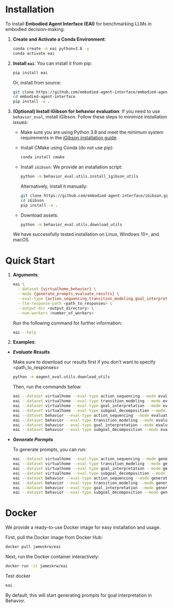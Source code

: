 
# Installation

To install **Embodied Agent Interface (EAI)** for benchmarking LLMs in embodied decision-making:

1. **Create and Activate a Conda Environment**:
   ```bash
   conda create -n eai python=3.8 -y 
   conda activate eai
   ```

2. **Install `eai`**:
   You can install it from pip:
   ```bash
   pip install eai
   ```
   Or, install from source:
   ```bash
   git clone https://github.com/embodied-agent-interface/embodied-agent-interface.git
   cd embodied-agent-interface
   pip install -e .
   ```

3. **(Optional) Install iGibson for behavior evaluation**:
   If you need to use `behavior_eval`, install iGibson. Follow these steps to minimize installation issues:

   - Make sure you are using Python 3.8 and meet the minimum system requirements in the [iGibson installation guide](https://stanfordvl.github.io/iGibson/installation.html).
   
   - Install CMake using Conda (do not use pip):
     ```bash
     conda install cmake
     ```

   - Install `iGibson`:
     We provide an installation script:
     ```bash
     python -m behavior_eval.utils.install_igibson_utils
     ```
     Alternatively, install it manually:
     ```bash
     git clone https://github.com/embodied-agent-interface/iGibson.git --recursive
     cd iGibson
     pip install -e .
     ```

   - Download assets:
     ```bash
     python -m behavior_eval.utils.download_utils
     ```

   We have successfully tested installation on Linux, Windows 10+, and macOS.

# Quick Start

1. **Arguments**:
   ```bash
   eai \
     --dataset {virtualhome,behavior} \
     --mode {generate_prompts,evaluate_results} \
     --eval-type {action_sequencing,transition_modeling,goal_interpretation,subgoal_decomposition} \
     --llm-response-path <path_to_responses> \
     --output-dir <output_directory> \
     --num-workers <number_of_workers>
   ```

   Run the following command for further information:
   ```bash
   eai --help
   ```

2. **Examples**:

-  ***Evaluate Results***
   
   
   Make sure to download our results first if you don't want to specify <path_to_responses>
   ```bash
   python -m eagent_eval.utils.download_utils
   ```

   Then, run the commands below:
   ```bash
   eai --dataset virtualhome --eval-type action_sequencing --mode evaluate_results
   eai --dataset virtualhome --eval-type transition_modeling --mode evaluate_results
   eai --dataset virtualhome --eval-type goal_interpretation --mode evaluate_results
   eai --dataset virtualhome --eval-type subgoal_decomposition --mode evaluate_results
   eai --dataset behavior --eval-type action_sequencing --mode evaluate_results
   eai --dataset behavior --eval-type transition_modeling --mode evaluate_results
   eai --dataset behavior --eval-type goal_interpretation --mode evaluate_results
   eai --dataset behavior --eval-type subgoal_decomposition --mode evaluate_results
   ```

-  ***Generate Pormpts***
   
   
   To generate prompts, you can run:
   ```bash
   eai --dataset virtualhome --eval-type action_sequencing --mode generate_prompts
   eai --dataset virtualhome --eval-type transition_modeling --mode generate_prompts
   eai --dataset virtualhome --eval-type goal_interpretation --mode generate_prompts
   eai --dataset virtualhome --eval-type subgoal_decomposition --mode generate_prompts
   eai --dataset behavior --eval-type action_sequencing --mode generate_prompts
   eai --dataset behavior --eval-type transition_modeling --mode generate_prompts
   eai --dataset behavior --eval-type goal_interpretation --mode generate_prompts
   eai --dataset behavior --eval-type subgoal_decomposition --mode generate_prompts
   ```



# Docker
We provide a ready-to-use Docker image for easy installation and usage.

First, pull the Docker image from Docker Hub:
```bash
docker pull jameskrw/eai
```

Next, run the Docker container interactively:

```bash
docker run -it jameskrw/eai
```

Test docker

```bash
eai
```
By default, this will start generating prompts for goal interpretation in Behavior.
